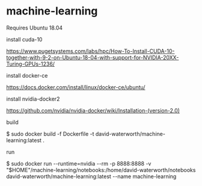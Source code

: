 # machine-learning

Requires Ubuntu 18.04

install cuda-10

https://www.pugetsystems.com/labs/hpc/How-To-Install-CUDA-10-together-with-9-2-on-Ubuntu-18-04-with-support-for-NVIDIA-20XX-Turing-GPUs-1236/

install docker-ce

https://docs.docker.com/install/linux/docker-ce/ubuntu/

install nvidia-docker2

https://github.com/nvidia/nvidia-docker/wiki/Installation-(version-2.0)

build

$ sudo docker build -f Dockerfile -t david-waterworth/machine-learning:latest  .

run

$ sudo docker run --runtime=nvidia --rm -p 8888:8888 -v "$HOME"/machine-learning/notebooks:/home/david-waterworth/notebooks david-waterworth/machine-learning:latest --name machine-learning